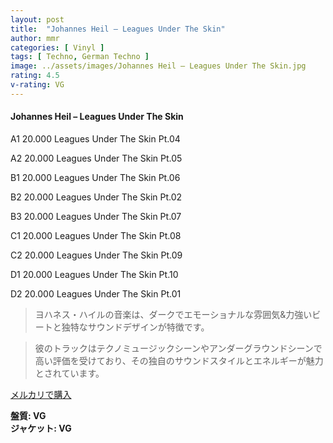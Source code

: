 ```yaml
---
layout: post
title:  "Johannes Heil – Leagues Under The Skin"
author: mmr
categories: [ Vinyl ]
tags: [ Techno, German Techno ]
image: ../assets/images/Johannes Heil – Leagues Under The Skin.jpg
rating: 4.5
v-rating: VG
---
```


#### Johannes Heil – Leagues Under The Skin


A1  20.000 Leagues Under The Skin Pt.04


A2  20.000 Leagues Under The Skin Pt.05


B1  20.000 Leagues Under The Skin Pt.06


B2  20.000 Leagues Under The Skin Pt.02


B3  20.000 Leagues Under The Skin Pt.07


C1  20.000 Leagues Under The Skin Pt.08


C2  20.000 Leagues Under The Skin Pt.09


D1  20.000 Leagues Under The Skin Pt.10


D2  20.000 Leagues Under The Skin Pt.01


> ヨハネス・ハイルの音楽は、ダークでエモーショナルな雰囲気&力強いビートと独特なサウンドデザインが特徴です。

> 彼のトラックはテクノミュージックシーンやアンダーグラウンドシーンで高い評価を受けており、その独自のサウンドスタイルとエネルギーが魅力とされています。


[メルカリで購入](https://jp.mercari.com/item/m88455250151)


<div class="mt-4 mb-4 d-flex align-items-center">
<strong class="mr-1">盤質: VG</strong>
</div>
<div class="mt-4 mb-4 d-flex align-items-center">
<strong class="mr-1">ジャケット: VG</strong>
</div>